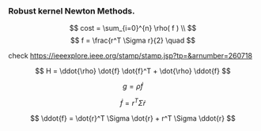 ### Robust kernel Newton Methods.  
$$
cost = \sum_{i=0}^{n} \rho( f ) \\
$$
$$
f =  \frac{r^T \Sigma r}{2} \quad
$$

check https://ieeexplore.ieee.org/stamp/stamp.jsp?tp=&arnumber=260718

$$
H = \ddot{\rho} \dot{f} \dot{f}^T + \dot{\rho} \ddot{f} 
$$

$$
g = \dot{\rho} \dot{f}  
$$

$$
\dot{f} = r^T \Sigma \dot{r} 
$$


$$
\ddot{f} = \dot{r}^T \Sigma \dot{r} + r^T \Sigma \ddot{r} 
$$
